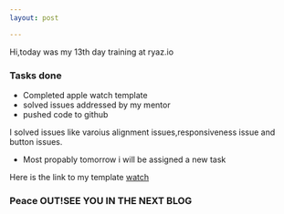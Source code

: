 ```yaml
---
layout: post

---
```

Hi,today was my 13th day training at ryaz.io 

### Tasks done
* Completed apple watch template
* solved issues addressed by my mentor
* pushed code to github

I solved issues like varoius alignment issues,responsiveness issue and button issues.
* Most propably tomorrow i will be assigned a new task


Here is the link to my template [watch](https://applewatch-two.vercel.app/)


### Peace OUT!SEE YOU IN THE NEXT BLOG